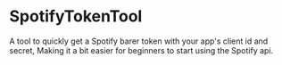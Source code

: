 # SpotifyTokenTool
A tool to quickly get a Spotify barer token with your app's client id and secret, Making it a bit easier for beginners to start using the Spotify api.
